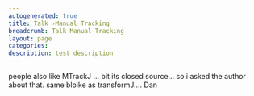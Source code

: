```yaml
---
autogenerated: true
title: Talk ›Manual Tracking
breadcrumb: Talk Manual Tracking
layout: page
categories: 
description: test description
---
```


people also like MTrackJ ... bit its closed source... so i asked the author about that. same bloike as transformJ.... Dan

